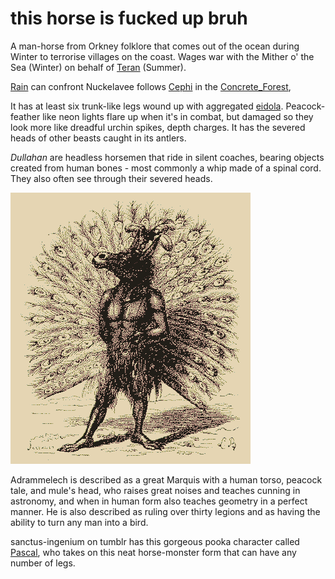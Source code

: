 # this horse is fucked up bruh

A man-horse from Orkney folklore that comes out of the ocean during Winter to terrorise villages on the coast. Wages war with the Mither o' the Sea (Winter) on behalf of [Teran](Teran.md) (Summer).

[Rain](Rain.md) can confront Nuckelavee follows [Cephi](Cephi.md) in the [Concrete_Forest](Concrete_Forest.md),  

It has at least six trunk-like legs wound up with aggregated [eidola](eidolon.md). Peacock-feather like neon lights flare up when it's in combat, but damaged so they look more like dreadful urchin spikes, depth charges.  It has the severed heads of other beasts caught in its antlers.

*Dullahan* are headless horsemen that ride in silent coaches, bearing objects created from human bones - most commonly a whip made of a spinal cord. They also often see through their severed heads.

![adrammelech](img/adrammelech.png)

Adrammelech is described as a great Marquis with a human torso, peacock tale, and mule's head, who raises great noises and teaches cunning in astronomy, and when in human form also teaches geometry in a perfect manner. He is also described as ruling over thirty legions and as having the ability to turn any man into a bird.

sanctus-ingenium on tumblr has this gorgeous pooka character called [Pascal](https://sanctus-ingenium.tumblr.com/tagged/c%3A%20pascal), who takes on this neat horse-monster form that can have any number of legs.